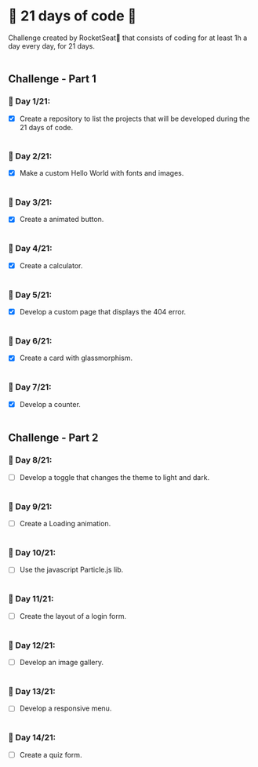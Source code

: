 # 📆 21 days of code 🚀

Challenge created by RocketSeat🚀 that consists of coding for at least 1h a day every day, for 21 days.
<br>
<br>

## Challenge - Part 1

### 📆 Day 1/21:

- [x] Create a repository to list the projects that will be developed during the 21 days of code. <br> <br>

### 📆 Day 2/21:

- [x] Make a custom Hello World with fonts and images. <br> <br>

### 📆 Day 3/21:

- [x] Create a animated button. <br> <br>

### 📆 Day 4/21:

- [x] Create a calculator. <br> <br>

### 📆 Day 5/21:

- [x] Develop a custom page that displays the 404 error. <br> <br>

### 📆 Day 6/21:

- [x] Create a card with glassmorphism. <br> <br>

### 📆 Day 7/21:

- [x] Develop a counter. <br> <br>

## Challenge - Part 2

### 📆 Day 8/21:

- [ ] Develop a toggle that changes the theme to light and dark. <br> <br>

### 📆 Day 9/21:

- [ ] Create a Loading animation. <br> <br>

### 📆 Day 10/21:

- [ ] Use the javascript Particle.js lib. <br> <br>

### 📆 Day 11/21:

- [ ] Create the layout of a login form. <br> <br>

### 📆 Day 12/21:

- [ ] Develop an image gallery. <br> <br>

### 📆 Day 13/21:

- [ ] Develop a responsive menu. <br> <br>

### 📆 Day 14/21:

- [ ] Create a quiz form. <br> <br>
